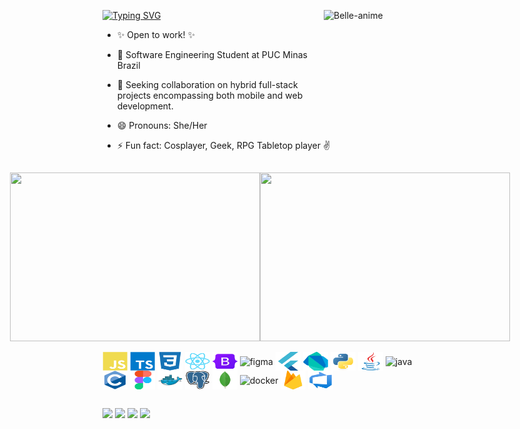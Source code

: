 [![Typing SVG](https://readme-typing-svg.herokuapp.com?font=Fira+Code&size=30&duration=4000&pause=400&color=D76284&vCenter=true&random=false&width=435&height=80&lines=Welcome+to+my+page!%F0%9F%91%8B;I'm+Belle+Nerissa;Bem-vindos+a+minha+p%C3%A1gina!%F0%9F%91%8B;Sou+Belle+Nerissa)](https://git.io/typing-svg)
<img align="right" width=150 height=150 alt="Belle-anime" src="https://cdn.discordapp.com/attachments/1209283321142452226/1209956444884045944/Whats_1.gif?ex=65e8cec0&is=65d659c0&hm=a3d048507dcee4532d1c0b05eca9d6f5d00a8e8c5561fe4f634f9bbf2a1bb18f&">

- ✨ Open to work! ✨
- 🌱 Software Engineering Student at PUC Minas Brazil
- 👯 Seeking collaboration on hybrid full-stack projects encompassing both mobile and web development.
- 😄 Pronouns: She/Her
- ⚡ Fun fact: Cosplayer, Geek, RPG Tabletop player ✌

  ##

 <div style="display: flex; justify-content: center;">
  <a href="https://github.com/BelleNerissa">
    <img width=400 height=270 align="center" src="https://github-readme-stats.vercel.app/api?username=BelleNerissa&show_icons=true&theme=dracula&include_all_commits=true&count_private=true&hide_rank=true"/>
  </a>
  <a href="https://github.com/BelleNerissa">
    <img width=400 height=270 align="center" src="https://github-readme-stats.vercel.app/api/top-langs/?username=BelleNerissa&layout=compact&langs_count=16&theme=dracula"/>
  </a>
   
</div>
<div style="display: inline_block"><br>
  <img align="center" alt="Rafa-Js" height="30" width="40" src="https://raw.githubusercontent.com/devicons/devicon/master/icons/javascript/javascript-plain.svg">
  <img align="center" alt="Rafa-Ts" height="30" width="40" src="https://raw.githubusercontent.com/devicons/devicon/master/icons/typescript/typescript-plain.svg">
  <img align="center" alt="Rafa-Ts" height="30" width="40" src="https://raw.githubusercontent.com/devicons/devicon/master/icons/css3/css3-plain.svg">
  <img align="center" alt="Rafa-React" height="30" width="40" src="https://raw.githubusercontent.com/devicons/devicon/master/icons/react/react-original.svg">
  <img align="center" alt="figma" height="30" width="40" src="https://raw.githubusercontent.com/devicons/devicon/master/icons/bootstrap/bootstrap-original.svg">
  <img align="center" alt="figma" height="30" width="40" src="https://cdn.jsdelivr.net/gh/devicons/devicon@latest/icons/jest/jest-plain.svg">
  <img align="center" alt="flutter" height="30" width="40" src="https://raw.githubusercontent.com/devicons/devicon/master/icons/flutter/flutter-original.svg">
  <img align="center" alt="dart" height="30" width="40" src="https://raw.githubusercontent.com/devicons/devicon/master/icons/dart/dart-original.svg">
  <img align="center" alt="python" height="30" width="40" src="https://raw.githubusercontent.com/devicons/devicon/master/icons/python/python-original.svg">
  <img align="center" alt="java" height="30" width="40" src="https://raw.githubusercontent.com/devicons/devicon/master/icons/java/java-original.svg">
  <img align="center" alt="java" height="30" width="40" src="https://cdn.jsdelivr.net/gh/devicons/devicon@latest/icons/spring/spring-original.svg">
  <img align="center" alt="c" height="30" width="40" src="https://raw.githubusercontent.com/devicons/devicon/master/icons/c/c-original.svg">
  <img align="center" alt="figma" height="30" width="40" src="https://raw.githubusercontent.com/devicons/devicon/master/icons/figma/figma-original.svg">
  <img align="center" alt="docker" height="30" width="40" src="https://raw.githubusercontent.com/devicons/devicon/master/icons/docker/docker-original.svg">
  <img align="center" alt="docker" height="30" width="40" src="https://raw.githubusercontent.com/devicons/devicon/master/icons/postgresql/postgresql-original.svg">
  <img align="center" alt="docker" height="30" width="40" src="https://raw.githubusercontent.com/devicons/devicon/master/icons/mongodb/mongodb-original.svg">
  <img align="center" alt="docker" height="30" width="40" src="https://cdn.jsdelivr.net/gh/devicons/devicon@latest/icons/graphql/graphql-plain.svg">
  <img align="center" alt="firebase" height="30" width="40" src="https://raw.githubusercontent.com/devicons/devicon/master/icons/firebase/firebase-original.svg">
  <img align="center" alt="azure" height="30" width="40" src="https://raw.githubusercontent.com/devicons/devicon/master/icons/azuredevops/azuredevops-original.svg">
</div>


  ##

<div>
  <a href = "mailto: bellenerissa@gmail.com"><img src="https://img.shields.io/badge/-Gmail-%23EA4335?style=for-the-badge&logo=gmail&logoColor=white" target="_blank"></a>
  <a href="https://www.linkedin.com/in/belle-nerissa-elizeu-4687b8192" target="_blank"><img src="https://img.shields.io/badge/-LinkedIn-%230077B5?style=for-the-badge&logo=linkedin&logoColor=white" target="_blank"></a>
  <a href="https://instagram.com/bellenerissa" target="_blank"><img src="https://img.shields.io/badge/-Instagram-%23E4405F?style=for-the-badge&logo=instagram&logoColor=white" target="_blank"></a>
  <a href="https://discord.gg/DzeUjSq3" target="_blank"><img src="https://img.shields.io/badge/Discord-7289DA?style=for-the-badge&logo=discord&logoColor=white" target="_blank"></a> 
</div>
